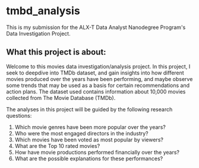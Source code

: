 # tmbd_analysis
This is my submission for the ALX-T Data Analyst Nanodegree Program's Data Investigation Project. 

## What this project is about: 
Welcome to this movies data investigation/analysis project. In this project, I seek to deepdive into TMDb dataset, and gain insights into how different movies produced over the years have been performing, and maybe observe some trends that may be used as a basis for certain recommendations and action plans. The dataset used contains information about 10,000 movies collected from The Movie Database (TMDb).

The analyses in this project will be guided by the following research questions:

1. Which movie genres have been more popular over the years?
2. Who were the most engaged directors in the industry?
3. Which movies have been voted as most popular by viewers?
4. What are the Top 10 rated movies?
5. How have movie productions performed financially over the years?
6. What are the possible explanations for these performances?
